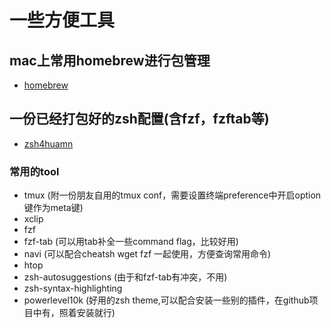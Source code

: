 # 一些方便工具

## mac上常用homebrew进行包管理
- [homebrew](https://brew.sh/)

## 一份已经打包好的zsh配置(含fzf，fzftab等)
- [zsh4huamn](https://github.com/romkatv/zsh4humans)

### 常用的tool 
- tmux (附一份朋友自用的tmux conf，需要设置终端preference中开启option键作为meta键)
- xclip
- fzf
- fzf-tab (可以用tab补全一些command flag，比较好用)
- navi (可以配合cheatsh wget fzf 一起使用，方便查询常用命令)
- htop
- zsh-autosuggestions (由于和fzf-tab有冲突，不用)
- zsh-syntax-highlighting
- powerlevel10k (好用的zsh theme,可以配合安装一些别的插件，在github项目中有，照着安装就行)